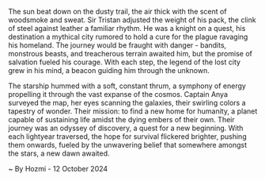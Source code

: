 
The sun beat down on the dusty trail, the air thick with the scent of woodsmoke and sweat.  Sir Tristan adjusted the weight of his pack, the clink of steel against leather a familiar rhythm.  He was a knight on a quest, his destination a mythical city rumored to hold a cure for the plague ravaging his homeland.  The journey would be fraught with danger - bandits, monstrous beasts, and treacherous terrain awaited him, but the promise of salvation fueled his courage.  With each step, the legend of the lost city grew in his mind, a beacon guiding him through the unknown.

The starship hummed with a soft, constant thrum, a symphony of energy propelling it through the vast expanse of the cosmos.  Captain Anya surveyed the map, her eyes scanning the galaxies, their swirling colors a tapestry of wonder.  Their mission: to find a new home for humanity, a planet capable of sustaining life amidst the dying embers of their own.  Their journey was an odyssey of discovery, a quest for a new beginning.  With each lightyear traversed, the hope for survival flickered brighter, pushing them onwards, fueled by the unwavering belief that somewhere amongst the stars, a new dawn awaited. 

~ By Hozmi - 12 October 2024
